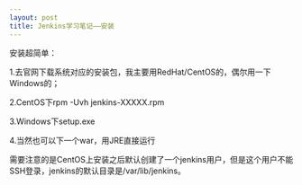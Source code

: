 ```yaml
---
layout: post
title: Jenkins学习笔记——安装
---
```


安装超简单：

1.去官网下载系统对应的安装包，我主要用RedHat/CentOS的，偶尔用一下Windows的；

2.CentOS下rpm -Uvh jenkins-XXXXX.rpm

3.Windows下setup.exe

4.当然也可以下一个war，用JRE直接运行

需要注意的是CentOS上安装之后默认创建了一个jenkins用户，但是这个用户不能SSH登录，jenkins的默认目录是/var/lib/jenkins。
